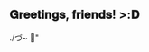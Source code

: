 ## 𝐆𝐫𝐞𝐞𝐭𝐢𝐧𝐠𝐬, 𝐟𝐫𝐢𝐞𝐧𝐝𝐬! >:𝐃
<picture>
 <source media="(prefers-color-scheme: dark)" srcset="https://images-wixmp-ed30a86b8c4ca887773594c2.wixmp.com/f/c350de11-8c52-4be4-bc28-608bfd99bd53/d84rfzh-619bad1a-261f-4ea3-9e8e-3293ad1978b6.png?token=eyJ0eXAiOiJKV1QiLCJhbGciOiJIUzI1NiJ9.eyJzdWIiOiJ1cm46YXBwOjdlMGQxODg5ODIyNjQzNzNhNWYwZDQxNWVhMGQyNmUwIiwiaXNzIjoidXJuOmFwcDo3ZTBkMTg4OTgyMjY0MzczYTVmMGQ0MTVlYTBkMjZlMCIsIm9iaiI6W1t7InBhdGgiOiJcL2ZcL2MzNTBkZTExLThjNTItNGJlNC1iYzI4LTYwOGJmZDk5YmQ1M1wvZDg0cmZ6aC02MTliYWQxYS0yNjFmLTRlYTMtOWU4ZS0zMjkzYWQxOTc4YjYucG5nIn1dXSwiYXVkIjpbInVybjpzZXJ2aWNlOmZpbGUuZG93bmxvYWQiXX0.rMt0oKt9BvnE0fjyq254SoVb5VgouyzxVqIWX-_aNBo">
 <source media="(prefers-color-scheme: light)" srcset="https://images-wixmp-ed30a86b8c4ca887773594c2.wixmp.com/f/c350de11-8c52-4be4-bc28-608bfd99bd53/d84rfzh-619bad1a-261f-4ea3-9e8e-3293ad1978b6.png?token=eyJ0eXAiOiJKV1QiLCJhbGciOiJIUzI1NiJ9.eyJzdWIiOiJ1cm46YXBwOjdlMGQxODg5ODIyNjQzNzNhNWYwZDQxNWVhMGQyNmUwIiwiaXNzIjoidXJuOmFwcDo3ZTBkMTg4OTgyMjY0MzczYTVmMGQ0MTVlYTBkMjZlMCIsIm9iaiI6W1t7InBhdGgiOiJcL2ZcL2MzNTBkZTExLThjNTItNGJlNC1iYzI4LTYwOGJmZDk5YmQ1M1wvZDg0cmZ6aC02MTliYWQxYS0yNjFmLTRlYTMtOWU4ZS0zMjkzYWQxOTc4YjYucG5nIn1dXSwiYXVkIjpbInVybjpzZXJ2aWNlOmZpbGUuZG93bmxvYWQiXX0.rMt0oKt9BvnE0fjyq254SoVb5VgouyzxVqIWX-_aNBo">
 </picture>
./づ~ 🍓"
